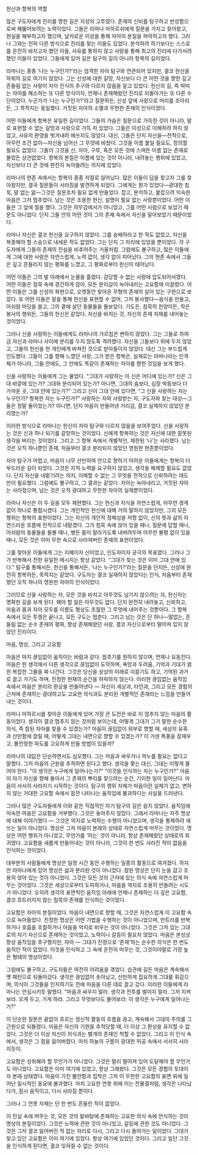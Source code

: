 헌신과 항복의 역할

많은 구도자에게 진리를 향한 길은 지성의 고투였다. 존재의 신비를 탐구하고 반성함으로써 꿰뚫어보려는 노력이었다. 그들은 라마나 마하르쉬에게 질문을 가지고 찾아왔고, 현실을 해부하고자 했으며, 날카로운 이성을 통해 자아의 본질을 파악하고자 했다. 그러나 그와는 전혀 다른 방식으로 진리를 찾는 이들도 있었다. 분석하려 하기보다는 스스로를 온전히 바치고자 했던 이들, 사유를 통하지 않고 사랑을 통해 최고의 진리에 다가서려 했던 이들이 있었다. 그들에게 있어 길은 탐구의 길이 아니라 항복의 길이었다.

라마나는 종종 ‘나는 누구인가?’라는 엄격한 자아 탐구와 연관되어 있지만, 결코 헌신을 하위의 길로 여기지 않았다. 그는 신성에 대한 갈망, 자신보다 더 큰 어떤 것을 향한 깊고 흔들림 없는 사랑이 자아 인식의 추구와 다르지 않음을 알고 있었다. 헌신의 길, 즉 박띠는 자아를 해소하는 또 다른 방식이자, 언제나 존재해왔던 진리로 되돌아가는 또 다른 수단이었다. 누군가가 ‘나는 누구인가?’라고 질문하든, 신성 앞에 사랑으로 머리를 조아리든, 그 목적지는 동일했다. 거짓된 자아의 소멸과 무한한 존재의 인식이었다.

어떤 이들에게 항복은 유일한 길이었다. 그들의 가슴은 질문으로 가득한 것이 아니라, 말로 표현할 수 없는 갈망과 사랑으로 가득 차 있었다. 그들은 이성으로 이해하려 하지 않았고, 사유의 환영을 벗겨내려 애쓰지도 않았다. 대신, 그들은 단지 자신을—전적으로, 아무런 조건 없이—자신을 넘어선 그 무엇에 바쳤다. 그것을 이름 붙일 필요도, 정의할 필요도 없었다. 그들이 그것을 신, 자아, 구루, 혹은 모든 것에 스며든 이름 없는 존재로 불렀든 상관없었다. 항복의 본질은 이름에 있는 것이 아니라, 내려놓는 행위에 있었고, 자신보다 더 큰 것에 완전히 녹아들려는 의지에 있었다.

라마나의 현존 속에서는 항복이 종종 저절로 일어났다. 많은 이들이 답을 찾고자 그를 찾아왔지만, 결국 질문들이 사라짐을 발견하게 되었다. 그에게는 뭔가 있었다—광대한 침묵, 말 없는 앎—그것은 질문조차 필요 없게 만들었다. 잡고, 분석하고, 붙잡으려 익숙한 마음은 그저 멈추었다. 남는 것은 조용한 헌신, 설명이 필요 없는 사랑뿐이었다. 어떤 이들은 그 앞에 절을 했다. 그것은 의무감에서가 아니었고, 그를 어떤 사람으로 보았기 때문도 아니었다. 단지 그들 안의 어떤 것이 그의 존재 속에서 자신을 알아보았기 때문이었다.

라마나 자신은 결코 헌신을 요구하지 않았다. 그를 숭배하라고 한 적도 없었고, 자신을 복종해야 할 스승으로 내세운 적도 없었다. 그는 단지 그 자리에 있었을 뿐이었다. 각 구도자에게 그들의 존재의 진실을 비추어주는 거울처럼. 그럼에도 불구하고, 많은 이들에게 그에 대한 사랑은 자연스럽게, 노력 없이, 생각 없이 피어났다. 그의 현존 속에서 그들은 깊고 흔들리지 않는 평화를 느꼈고, 그 평화로부터 헌신이 태어났다.

어떤 이들은 그의 발 아래에서 눈물을 흘렸다. 감당할 수 없는 사랑에 압도되어서였다. 어떤 이들은 침묵 속에 경건하게 앉아, 모든 분리감이 녹아내리는 고요함에 이끌렸다. 어떤 이들은 그를 신성의 화현으로, 오랫동안 찾아온 무형의 존재의 살아 있는 구현으로 보았다. 또 어떤 이들은 말을 통해 헌신을 표현할 수 없어, 그저 봉사했다—음식을 만들고, 아쉬람 마당을 쓸고, 그의 곁에 살던 동물들을 돌보았다. 기도든, 침묵의 찬양이든, 작은 봉사의 행위든, 그들의 헌신은 같았다. 자신을 바치는 것, 자신의 존재 자체를 내어놓는 것이었다.

그러나 신을 사랑하는 이들에게도 라마나의 가르침은 변하지 않았다. 그는 그들로 하여금 자신과 라마나 사이에 분리를 두지 않도록 격려했다. 자신을 그들보다 위에 두지 않았고, 그들의 헌신을 한 개인에게 바쳐진 것으로 받아들이지 않았다. 대신 그는 부드럽게 인도했다. 그들이 그를 향해 느꼈던 사랑, 그가 받은 항복은, 실제로는 라마나라는 인격체가 아니라, 그들 안에도, 그 안에도 똑같이 존재하는 자아를 향한 것임을 보게 했다.

신을 사랑하는 이들에게 그는 물었다. “그대가 사랑하는 이 신은 어디에 있는가? 신은 그대 바깥에 있는가? 그대와 분리되어 있는가? 아니면, 그대의 숨보다, 심장 박동보다 더 가까운 곳, 그대 안에 있는가?” 그리고 신이 그대 안에 있다면, “그 신을 사랑하는 자는 누구인가? 항복한 자는 누구인가?” 사랑하는 자와 사랑받는 자, 구도자와 찾는 대상—그들은 정말 둘이었는가? 아니면, 단지 마음이 만들어낸 거리감, 결코 실제하지 않았던 분리였는가?

이러한 방식으로 라마나는 헌신이 자아 탐구와 다르지 않음을 보여주었다. 신을 사랑하는 것은 신과 하나 되기를 갈망하는 것이었다. 신에게 항복하는 것은 자신에 대한 잘못된 생각을 버리는 것이었다. 그리고 그 항복 속에서 개별적인, 제한된 ‘나’는 사라졌다. 남는 것은 오직 하나뿐인 존재, 처음부터 결코 분리되지 않았던 영원한 현존뿐이었다.

자아 탐구가 어렵고, 마음이 너무 산만하여 안으로 향하기 어려운 이들에게는 항복이 더 부드러운 길이 되었다. 그것은 지적 노력을 요구하지 않았고, 생각을 해체할 필요도 없었다. 단지 자신을 내맡기려는 의지, 이해할 수 없는 그 무엇을 전적으로 신뢰하려는 태도만이 필요했다. 그럼에도 불구하고, 그 결과는 같았다. 자아는 녹아내리고, 거짓된 자아는 사라졌으며, 남는 것은 오직 광대하고 무한한 자아의 실재뿐이었다.

라마나 자신은 이 두 길을 모두 체현했다. 그는 헌신과 지식을 자연스럽게, 아무런 경계 없이 하나로 통합시켰다. 그는 개인적인 헌신에 대해 거의 말하지 않았지만, 그의 모든 행위는 항복의 표현이었다. 그는 자신의 개인적 정체성을 저항 없이, 신의 뜻과 삶의 자연스러운 흐름에 전적으로 내맡겼다. 그가 침묵 속에 앉아 있을 때나, 질문에 답할 때나, 아쉬람의 동물들을 돌볼 때나, 병든 몸이 말라가도록 내버려두며 아무런 불평 없이 있을 때나, 모든 것은 이미 무한 속으로 사라져버린 존재의 표현이었다.

그를 찾아온 이들에게 그는 지혜이자 신이었고, 인도자이자 궁극의 목표였다. 그러나 그가 반복해서 전한 유일한 메시지는 항상 같았다. “그대가 찾는 것은 이미 그대 안에 있다.” 탐구를 통해서든, 헌신을 통해서든, ‘나는 누구인가?’라는 질문을 던지든, 신성에 완전히 항복하든, 목적지는 같았다. 구도자는 결코 실재하지 않았다는 인식, 처음부터 존재했던 오직 하나의 영원한 자아의 인식이었다.

그러므로 신을 사랑하는 자, 모든 것을 바치고 아무것도 남기지 않으려는 자, 헌신자는 명확한 길을 보게 된다. 해야 할 일은 아무것도 없다. 단지 완전히 내려놓고, 신뢰하고, 마음과 몸과 자아 모두를 이름도 형상도 초월한 그 무엇에 내어주는 것뿐이다. 그 항복 속에서 모든 투쟁은 끝나고, 모든 구도는 멈춘다. 그리고 남는 것은 단 하나—말없는, 흔들림 없는 순수 존재의 평화, 항상 존재해왔던 사랑, 결코 자신으로부터 떨어져 있지 않았던 진리이다.

마음, 명상, 그리고 고요함

마음은 마치 끊임없이 움직이는 바람과 같다. 멈추기를 원하지 않으며, 언제나 요동친다. 마음은 한 생각에서 다른 생각으로 끊임없이 도약하며, 욕망과 두려움, 기억과 기대가 얽힌 복잡한 그물을 짜 나간다. 그것은 당신을 상상의 미래로 이끌기도 하고, 기억된 과거로 끌고 가기도 하며, 진정한 현재의 순간을 허락하지 않는다. 이러한 끊임없는 움직임 속에서 마음은 분리의 환상을 만들어낸다 — 자신이 세상과, 타인과, 그리고 모든 경험의 근저에 존재하는 광대하고도 고요한 의식과도 분리된 개별적인 존재라는 느낌을 만들어내는 것이다.

라마나 마하르시를 찾아온 이들에게 있어 가장 큰 도전은 바로 이 멈추지 않는 마음의 활동이었다. 생각이 결코 멈추지 않는 것처럼 보이는데, 어떻게 그대가 그가 말한 순수한 의식, 즉 참된 자아를 찾을 수 있겠는가? 마음이 끊임없이 외부로 향할 때, 세상의 유혹과 산만함에 끌릴 때, 어떻게 그대는 내면으로 향할 수 있겠는가? 이 거센 폭풍을 잠재우고, 불안정한 파도를 고요하게 만들 방법이 있을까?

라마나의 대답은 단순하면서도 심오했다. 그는 마음과 싸우거나 억누를 필요는 없다고 말했다. 그저 마음의 근원을 추적하면 된다고 했다. 생각을 쫓는 대신, 그대는 이렇게 물어야 한다. "이 생각은 누구에게 일어나는가?" "이것을 인식하는 자는 누구인가?" 마음이 자기 자신을 향해 돌아서 그 존재의 뿌리를 찾으려는 순간, 기이한 일이 일어난다. 마음이 서서히 사라지기 시작하는 것이다. 탐구의 행위 자체가 마음이란 실체가 없고, 변하지 않는 거대한 고요함 속에서 잠깐 나타나는 움직임에 불과하다는 사실을 드러낸다.

그러나 많은 구도자들에게 이와 같은 직접적인 자기 탐구의 길은 쉽지 않았다. 움직임에 익숙한 마음은 고요함을 거부했다. 그것은 놓아주지 않았다. 그래서 라마나는 자주 명상에 대해 이야기했다 — 그것은 억지로 노력하는 수행이 아니었으며, 생각을 통제하려 애쓰는 일이 아니었다. 명상은 그저 마음이 본래의 상태로 자연스럽게 머무는 것이었다. 명상은 어떤 행위가 아니었고, 무언가를 ‘하는’ 것이 아니라, 항상 존재해왔던 상태로의 회귀였다. 고요함을 새롭게 만들어내는 것이 아니라, 그것이 한 번도 사라진 적이 없음을 인식하는 것이었다.

대부분의 사람들에게 명상은 일정 시간 동안 수행하는 일종의 활동으로 여겨졌다. 하지만 라마나에게 있어 명상은 삶과 분리된 것이 아니었다. 참된 명상은 단지 눈을 감고 조용히 앉아 있는 것이 아니었다. 그것은 모든 것의 근저에 있는 의식 속에 자연스럽게 머무는 것이었다. 그것은 세상으로부터 도피하거나, 마음을 억지로 조용히 만들려는 시도가 아니었다. 오히려 생각의 표면적인 움직임 아래에 언제나 존재하는 더 깊은 고요함, 결코 흐트러지지 않는 침묵의 존재를 인식하는 것이었다.

고요함은 자아의 본질이었다. 마음이 내면으로 향할 때, 그것은 자연스럽게 이 고요함 속으로 녹아들었다. 진정한 명상은 어떤 기법을 수행하는 것이 아니었으며, 만트라를 반복하거나 호흡을 조절하거나 마음을 억지로 비우는 것이 아니었다. 그것은 그저 있는 그대로의 자기 자신으로 존재하는 것이었고, 노력이나 갈등이 필요치 않았다. 마음은 본성상 항상 움직임을 추구했지만, 자아 — 그대가 진정으로 ‘존재’하는 순수한 의식은 한 번도 움직인 적이 없었다. 이것을 인식하고 그 속에 온전히 머무는 것, 그것이야말로 가장 높은 형태의 명상이었다.

그럼에도 불구하고, 구도자들은 여전히 어려움을 겪었다. 습관에 길든 마음은 계속해서 옛 패턴으로 되돌아갔다. 생각은 끊임없이 솟아났고, 산만하게 집요하게 그대를 휘감으며, 의식이 그것들을 인지하기도 전에 마음을 다른 데로 끌고 갔다. 이러한 이들에게 라마나는 안심시키듯 말했다. "마음과 싸우지 말라. 생각과 전투를 벌이지 말라. 그저 지켜보라. 오게 두고, 가게 하라. 그리고 무엇보다도 물어보라: 이 생각은 누구에게 일어나는가?"

이 단순한 질문은 끝없이 흐르는 정신적 활동의 흐름을 끊고, 계속해서 그대의 주의를 그 근원으로 되돌렸다. 마음은 자신의 기원을 추적당할 때, 더 이상 그 환상을 유지할 수 없었다. 그것은 더 이상 자신이 의식과는 별개의 존재인 척할 수 없었다. 그리고 이 인식 속에서, 생각은 그 힘을 잃어버렸다. 마치 하늘의 구름이 광대한 허공 속에서 서서히 사라지듯이.

고요함은 성취해야 할 무언가가 아니었다. 그것은 멀리 떨어져 있어 도달해야 할 무언가도 아니었다. 고요함은 이미 여기에 있었고, 항상 그래왔다. 그것은 모든 경험의 토대이자 본래 상태였다. 마음이 가진 불안함과 집착은 그저 이 무한한 고요함의 표면 위에 일어난 일시적인 동요에 불과했다. 마치 고요한 연못 위에 이는 잔물결처럼, 생각은 나타났다가, 잠시 움직이고, 다시 사라질 뿐이다.

그러나 그 연못 자체는 단 한 번도 흔들린 적이 없었다.

이 진실 속에 머무는 것, 모든 것의 밑바탕에 존재하는 고요한 의식 속에 안식하는 것이 명상의 본질이었다. 그것은 노력에 관한 것이 아니었고, 갈등에 관한 것도 아니었다. 그것은 그저 결코 잃어버린 적 없는 자리로 다시, 그리고 다시 돌아가는 일이었다. 그대가 찾고 있던 고요함은 이미 여기에 있었다. 항상 여기에 있었던 것이다. 그리고 일단 그것을 인식하게 된다면, 결코 잊혀질 수 없는 것이다.